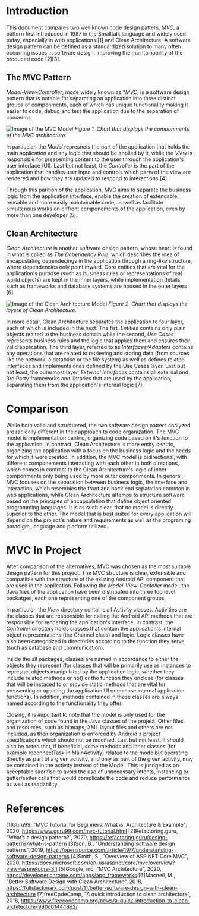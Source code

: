 # Introduction

This document compares two well known code design patters, *MVC*, a pattern first introduced in 1987 in the Smalltalk language and widely used today, especially in web applications [1] and Clean Architecture. A software design pattern can be defined as a standardized solution to many often occurring issues in software design, improving the maintainability of the produced code [2][3].

## The MVC Pattern

*Model-View-Controller*, mode widely known as **MVC*, is a software design pattern that is notable for separating an application into three distinct groups of componments, each of which has unique functionality making it easier to code, debug and test the application due to the separation of concerms.

![Image of the MVC Model](https://docs.microsoft.com/en-us/aspnet/core/mvc/overview/_static/mvc.png?view=aspnetcore-3.1)
*Figure 1. Chart that displays the componments of the MVC architecture.*

In partiuclar, the *Model* represnets the part of the application that holds the main application and any logic that should be applied by it, while the *View* is responsible for pressenting content to the user through the application's user interface (UI). Last but not least, the *Controller* is the part of the application that handles user input and controls which parts of the view are rendered and how they are updated to respond to interactions [4].

Through this parition of the application, MVC aims to separate the business logic from the application interface, enable the creation of extendable, reusable and more easily maintainable code, as well as facilitate simultenous works on diffrent componements of the application, even by more than one developer [5].

## Clean Architecture

*Clean Architecture* is another software design pattern, whose heart is found in what is called as *The Dependency Rule*, which describes the idea of encapuslating dependecings in the application through a ring-like structure, where dependencies only point inward. Core entities that are vital for the application's purpose (such as business rules or representations of real world objects) are kept in the inner layers, while implementation details such as frameworks and database systems are housed in the outer layers [6].

![Image of the Clean Architecture Model](https://cdn-media-1.freecodecamp.org/images/oVVbTLR5gXHgP8Ehlz1qzRm5LLjX9kv2Zri6)
*Figure 2. Chart that displays the layers of Clean Architecture.*

In more detail, Clean Architecture separates the application to four layer, each of which is included in the next. The fist, *Entities* contains only plain objects realted to the business domain while the second, *Use Cases* represents business rules and the logic that applies them and ensures their valid application. The third layer, referred to as *Interfaces/Adapters* contains any operations that are related to retrieving and storing data (from sources like the network, a database or the file system) as well as defines related interfaces and implements ones defined by the Use Cases layer. Last but not least, the outermost layer, *External Interfaces* contains all external and 3rd Party frameworks and libraries that are used by the application, separating them from the application's internal logic [7].

# Comparison

While both valid and structuered, the two software design patters analyzed are radically different in their approach to code organization. The MVC model is implementation centric, organizing code based on it's function to the application. In contrast, Clean Architecture is more entity centric, organizing the application with a focus on the business logic and the needs for which it were created. In addition, the MVC model is bidirectional, with different componements interacting with each other in both directions, which comes in contrast to the Clean Architecture's logic of inner componments only being used by more outer componments. In general, MVC focuses on the separation between business logic, the interface and interaction, which resembles the front and back end separation common in web applications, while Clean Architecture attemps to structure software based on the principes of encapsulation that define object oriented programming languages. It is as such clear, that no model is directly superior to the other. The model that is best suited for every application will depend on the project's nature and requirements as well as the programing paradigm, language and platform utilized.

# MVC In Project

After comparison of the alternatives, MVC was chosen as the most suitable design pattern for this project. The MVC structure is clear, extensible and compatible with the structure of the existing Android API component that are used in the application. Following the *Model-View-Contoller* model, the Java files of the application have been distributed into three top level packatges, each one representing one of the component groups.

In particular, the *View* directory contains all Activity classes. Activities are the classes that are responsible for calling the Android API methods that are responsible for rendering the application's interface. In contrast, the *Controller* directory holds classes that contain the application's internal object representations (the Channel class) and logic. Logic classes have also been categorized in directories according to the function they serve (such as database and communication).

Inside the all packages, classes are named in accordance to either the objects they represent (for classes that will be primarily use as instances to represnet objects manipulated by the application logic, whether they include related methods or not) or the function they enclose (for classes that will be instaced to or provide static methods that are vital for pressenting or updating the application UI or enclose internal application functions). In addition, methods contained in these classes are always named according to the functionality they offer.

Closing, it is important to note that the model is only used for the organization of code found in the Java classes of the project. Other files and resources, such as bitmaps, XML layout files and others are not included, as their organization is enforced by Android's project specifications which should not be modified. Last but not least, it should also be noted that, if beneficial, some methods and inner classes (for example reconnectTask in MainActivity) related to the mode but operating directly as part of a given activity, and only as part of the given activity, may be contained in the activity instead of the Model. This is jusdged as an acceptable sacrifise to avoid the use of unnecessary intents, instancing or getter/setter calls that would complicate the code and reduce performance as well as readability.

# References

[1]Guru99, "MVC Tutorial for Beginners: What is, Architecture & Example", 2020, https://www.guru99.com/mvc-tutorial.html
[2]Refactoring.guru, “What’s a design pattern?”, 2020, https://refactoring.guru/design-patterns/what-is-pattern
[3]Son, B., “Understanding software design patterns”, 2019, https://opensource.com/article/19/7/understanding-software-design-patterns
[4]Smith, S., "Overview of ASP.NET Core MVC", 2020, https://docs.microsoft.com/en-us/aspnet/core/mvc/overview?view=aspnetcore-3.1
[5]Google, inc, "MVC Architecture", 2020, https://developer.chrome.com/apps/app_frameworks
[6]Macneil, M., "Better Software Design with Clean Architecture", 2018, https://fullstackmark.com/post/11/better-software-design-with-clean-architecture
[7]freeCpdeCamp, "A quick introduction to clean architecture", 2018, https://www.freecodecamp.org/news/a-quick-introduction-to-clean-architecture-990c014448d2/
